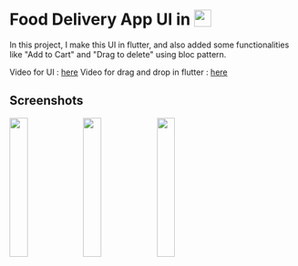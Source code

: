 # Food Delivery App UI in  <img src='http://sovitpoudel.com.np/wp-content/uploads/2019/01/flutter.png' height='30' width='30' align='top'>

In this project, I make this UI in flutter, and also added some functionalities like "Add to Cart" and "Drag to delete" using bloc pattern.

Video for UI : [here]()
Video for drag and drop in flutter : [here]()

## Screenshots

<img src='https://github.com/Ronak99/FoodDelivery-App-UI/blob/master/ss/app_gif.gif' align='left' width='25%'>

<img src='https://github.com/Ronak99/FoodDelivery-App-UI/blob/master/ss/flutter_01.png' width='25%'>

<img src='https://github.com/Ronak99/FoodDelivery-App-UI/blob/master/ss/food_delivery_second_screen.jpg' width='25%'>

